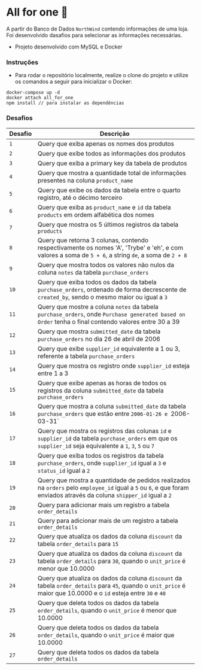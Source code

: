 # All for one 👥

A partir do Banco de Dados `NorthWind` contendo informações de uma loja. Foi desenvolvido dasafios para selecionar as informações necessárias.

* Projeto desenvolvido com MySQL e Docker

### Instruções

- Para rodar o repositório localmente, realize o clone do projeto e utilize os comandos a seguir para inicializar o Docker:

```
docker-compose up -d
docker attach all_for_one  
npm install // para instalar as dependências
```

### Desafios

| Desafio | Descrição |
|---|---|
| `1` | Query que exiba apenas os nomes dos produtos |
| `2` | Query que exibe todos as informações dos produtos |
| `3` | Query que exiba a primary key da tabela de produtos |
| `4` | Query que mostra a quantidade total de informações presentes na coluna `product_name` |
| `5` | Query que exibe os dados da tabela entre o quarto registro, até o décimo terceiro |
| `6` | Query que exiba as `product_name` e `id` da tabela `products` em ordem alfabética dos nomes |
| `7` | Query que mostra os 5 últimos registros da tabela `products` |
| `8` | Query que retorna 3 colunas, contendo respectivamente os nomes 'A', 'Trybe' e 'eh', e com valores a soma de `5 + 6`, a string `de`, a soma de `2 + 8` |
| `9` | Query que mostra todos os valores não nulos da coluna `notes` da tabela `purchase_orders` |
| `10` | Query que exiba todos os dados da tabela `purchase_orders`, ordenado de forma decrescente de `created_by`, sendo o mesmo maior ou igual a `3` |
| `11` | Query que mostre a coluna `notes` da tabela `purchase_orders`, onde `Purchase generated based on Order` tenha o final contendo valores entre 30 a 39 |
| `12` | Query que mostra `submitted_date` da tabela `purchase_orders` no dia 26 de abril de 2006 |
| `13` | Query que exibe `supplier_id` equivalente a 1 ou 3, referente a tabela `purchase_orders` |
| `14` | Query que mostra os registro onde `supplier_id` esteja entre 1 a 3 |
| `15` | Query que exibe apenas as horas de todos os registros da coluna `submitted_date` da tabela `purchase_orders` |
| `16` | Query que mostra a coluna `submitted_date` da tabela `purchase_orders` que estão entre `2006-01-26 e `2006-03-31` |
| `17` | Query que mostra os registros das colunas `id` e `supplier_id` da tabela `purchase_orders` em que os `supplier_id` seja equivalente a `1`, `3`, `5` ou `7` |
| `18` | Query que exiba todos os registros da tabela `purchase_orders`, onde `supplier_id` igual a `3` e `status_id` igual a `2` |
| `19` | Query que mostra a quantidade de pedidos realizados na `orders` pelo `employee_id` igual a `5` ou `6`, e que foram enviados através da coluna `shipper_id` igual a `2` |
| `20` | Query para adicionar mais um registro a tabela `order_details` |
| `21` | Query para adicionar mais de um registro a tabela `order_details` |
| `22` | Query que atualiza os dados da coluna `discount` da tabela `order_details` para `15` |
| `23` | Query que atualiza os dados da coluna `discount` da tabela `order_details` para `30`, quando o `unit_price` é menor que 10.0000 |
| `24` | Query que atualiza os dados da coluna `discount` da tabela `order_details` para `45`, quando o `unit_price` é maior que 10.0000 e o `id` esteja entre `30` e `40` |
| `25` | Query que deleta todos os dados da tabela `order_details`, quando o `unit_price` é menor que 10.0000 |
| `26` | Query que deleta todos os dados da tabela `order_details`, quando o `unit_price` é maior que 10.0000 |
| `27` | Query que deleta todos os dados da tabela `order_details` |
